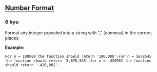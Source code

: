 <h2><a href=https://www.codewars.com/kata/565c4e1303a0a006d7000127/train/csharp target="_blank">Number Format</a></h2><h3>6 kyu</h3><p>Format any integer provided into a string with "," (commas) in the correct places.</p><p><strong>Example:</strong></p><pre><code>For n = 100000 the function should return '100,000';For n = 5678545 the function should return '5,678,545';for n = -420902 the function should return '-420,902'.</code></pre>